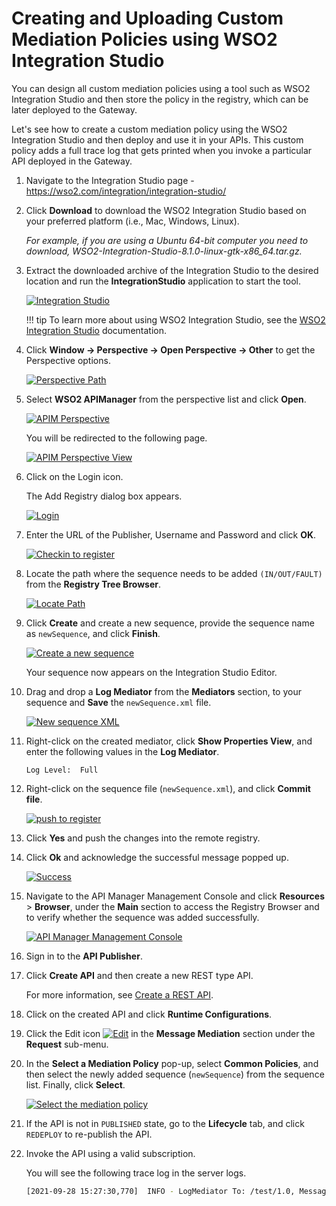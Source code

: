 # Creating and Uploading Custom Mediation Policies using WSO2 Integration Studio

You can design all custom mediation policies using a tool such as WSO2 Integration Studio and then store the policy in the registry, which can be later deployed to the Gateway.

Let's see how to create a custom mediation policy using the WSO2 Integration Studio and then deploy and use it in your APIs.
This custom policy adds a full trace log that gets printed when you invoke a particular API deployed in the Gateway.

1. Navigate to the Integration Studio page - <https://wso2.com/integration/integration-studio/>

2. Click **Download** to download the WSO2 Integration Studio based on your preferred platform (i.e., Mac, Windows, Linux).

      *For example, if you are using a Ubuntu 64-bit computer you need to download, WSO2-Integration-Studio-8.1.0-linux-gtk-x86_64.tar.gz.*

3. Extract the downloaded archive of the Integration Studio to the desired location and run the **IntegrationStudio** application to start the tool.

      [![Integration Studio]({{base_path}}/assets/img/learn/api-gateway/message-mediation/integration-studio.png)]({{base_path}}/assets/img/learn/api-gateway/message-mediation/integration-studio.png)

    !!! tip
        To learn more about using WSO2 Integration Studio, see the [WSO2 Integration Studio](https://mi.docs.wso2.com/en/latest/develop/wso2-integration-studio/) documentation.

4. Click **Window -> Perspective -> Open Perspective -> Other** to get the Perspective options.
  
      [![Perspective Path]({{base_path}}/assets/img/learn/api-gateway/message-mediation/open-perspective.png)]({{base_path}}/assets/img/learn/api-gateway/message-mediation/open-perspective.png)

5. Select **WSO2 APIManager** from the perspective list and click **Open**.
  
      [![APIM Perspective]({{base_path}}/assets/img/learn/api-gateway/message-mediation/apim-perspective.png)]({{base_path}}/assets/img/learn/api-gateway/message-mediation/apim-perspective.png)

      You will be redirected to the following page.

     [![APIM Perspective View]({{base_path}}/assets/img/learn/api-gateway/message-mediation/apim-perspective-view.png)]({{base_path}}/assets/img/learn/api-gateway/message-mediation/apim-perspective-view.png)

6. Click on the Login icon. 
   
      The Add Registry dialog box appears.
  
     [![Login]({{base_path}}/assets/img/learn/api-gateway/message-mediation/login.png)]({{base_path}}/assets/img/learn/api-gateway/message-mediation/login.png)

7. Enter the URL of the Publisher, Username and Password and click **OK**.

    [![Checkin to register]({{base_path}}/assets/img/learn/api-gateway/message-mediation/checkin.png)]({{base_path}}/assets/img/learn/api-gateway/message-mediation/checkin.png)

8. Locate the path where the sequence needs to be added `(IN/OUT/FAULT)` from the **Registry Tree Browser**.

    [![Locate Path]({{base_path}}/assets/img/learn/api-gateway/message-mediation/registry-path.png)]({{base_path}}/assets/img/learn/api-gateway/message-mediation/registry-path.png)
    
9.  Click **Create** and create a new sequence, provide the sequence name as `newSequence`, and click **Finish**.
  
     [![Create a new sequence]({{base_path}}/assets/img/learn/api-gateway/message-mediation/create-sequence.png)]({{base_path}}/assets/img/learn/api-gateway/message-mediation/create-sequence.png)

     Your sequence now appears on the Integration Studio Editor. 

10. Drag and drop a **Log Mediator** from the **Mediators** section, to your sequence and **Save** the `newSequence.xml` file.

     [![New sequence XML]({{base_path}}/assets/img/learn/api-gateway/message-mediation/newsequence-log-xml.png)]({{base_path}}/assets/img/learn/api-gateway/message-mediation/newsequence-log-xml.png)

11. Right-click on the created mediator, click **Show Properties View**, and enter the following values in the **Log Mediator**.
    
     `Log Level:  Full`

12. Right-click on the sequence file (`newSequence.xml`), and click **Commit file**.
  
     [![push to register]({{base_path}}/assets/img/learn/api-gateway/message-mediation/commit-to-reg.png)]({{base_path}}/assets/img/learn/api-gateway/message-mediation/commit-to-reg.png)

13. Click **Yes** and push the changes into the remote registry.

14. Click **Ok** and acknowledge the successful message popped up.

    [![Success]({{base_path}}/assets/img/learn/api-gateway/message-mediation/success-message.png)]({{base_path}}/assets/img/learn/api-gateway/message-mediation/success-message.png)

15. Navigate to the API Manager Management Console and click **Resources** > **Browser**, under the **Main** section to access the Registry Browser and to verify whether the sequence was added successfully.
    
     [![API Manager Management Console]({{base_path}}/assets/img/learn/api-gateway/message-mediation/mgt-console-reg-browser.png)]({{base_path}}/assets/img/learn/api-gateway/message-mediation/mgt-console-reg-browser.png)
    
16. Sign in to the **API Publisher**. 

17. Click **Create API** and then create a new REST type API.

     For more information, see [Create a REST API]({{base_path}}/design/create-api/create-rest-api/create-a-rest-api/).

18. Click on the created API and click **Runtime Configurations**.

19. Click the Edit icon [![Edit]({{base_path}}/assets/img/learn/api-gateway/message-mediation/edit-button.png)]({{base_path}}/assets/img/learn/api-gateway/message-mediation/edit-button.png) in the **Message Mediation** section under the **Request** sub-menu.  

20. In the **Select a Mediation Policy** pop-up, select **Common Policies**, and then select the newly added sequence (`newSequence`) from the sequence list. Finally, click **Select**.

    [![Select the mediation policy]({{base_path}}/assets/img/learn/api-gateway/message-mediation/select-mediation-policy.png)]({{base_path}}/assets/img/learn/api-gateway/message-mediation/select-mediation-policy.png)

21. If the API is not in `PUBLISHED` state, go to the **Lifecycle** tab, and click `REDEPLOY` to re-publish the API. 

22. Invoke the API using a valid subscription.

     You will see the following trace log in the server logs.

    ``` bash
    [2021-09-28 15:27:30,770]  INFO - LogMediator To: /test/1.0, MessageID: urn:uuid:042a64ab-590a-4128-bd99-ef6974893610, Direction: request, Envelope: <?xml version='1.0' encoding='utf-8'?><soapenv:Envelope xmlns:soapenv="http://www.w3.org/2003/05/soap-envelope"><soapenv:Body/></soapenv:Envelope
    ```
